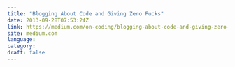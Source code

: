 ```yaml
---
title: "Blogging About Code and Giving Zero Fucks"
date: 2013-09-28T07:53:24Z
link: https://medium.com/on-coding/blogging-about-code-and-giving-zero-fucks-e1ca496551c7?source=rss----7f08111f802---4
site: medium.com
language: 
category:
draft: false
---
```


